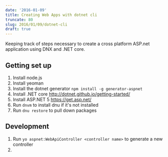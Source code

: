 ```yaml
---
date: '2016-01-09'
title: Creating Web Apps with dotnet cli
truncate: 80
slug: 2016/01/09/dotnet-cli
draft: true
---
```


Keeping track of steps necessary to create a cross platform ASP.net application using DNX and .NET core.

## Getting set up

1. Install node.js
2. Install yeoman
3. Install the dotnet generator `npm install -g generator-aspnet`
4. Install .NET core http://dotnet.github.io/getting-started/
5. Install ASP.NET 5 https://get.asp.net/
6. Run `dnvm` to install dnu if it's not installed
7. Run `dnu restore` to pull down packages

## Development

1. Run `yo aspnet:WebApiController <controller name>` to generate a new controller
2. 
